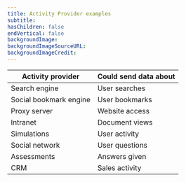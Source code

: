 ```yaml
---
title: Activity Provider examples
subtitle:
hasChildren: false
endVertical: false
backgroundImage: 
backgroundImageSourceURL:
backgroundImageCredit: 
---
```

| Activity provider | Could send data about |
| --- | --- |
| Search engine | User searches |
| Social bookmark engine | User bookmarks |
| Proxy server | Website access |
| Intranet | Document views |
| Simulations | User activity |
| Social network | User questions |
| Assessments | Answers given |
| CRM | Sales activity |
